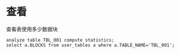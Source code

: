 # 查看

查看表使用多少数据块

```纯文本
analyze table TBL_001 compute statistics;
select a.BLOCKS from user_tables a where a.TABLE_NAME='TBL_001';
```
